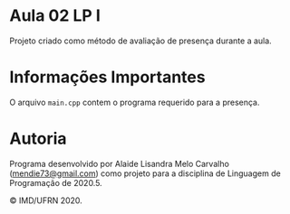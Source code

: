 # Aula 02 LP I

Projeto criado como método de avaliação de presença durante a aula.

# Informações Importantes

O arquivo `main.cpp` contem o programa requerido para a presença. 

# Autoria

Programa desenvolvido por Alaide Lisandra Melo Carvalho (<mendie73@gmail.com>) como projeto para a disciplina de Linguagem de Programação de 2020.5.

&copy; IMD/UFRN 2020.
